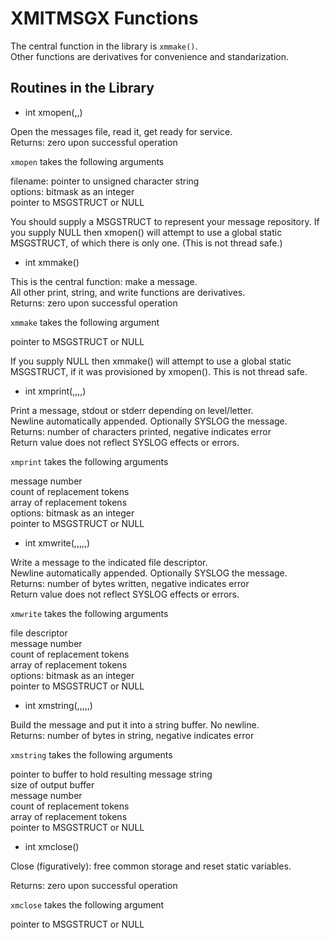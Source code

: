 # XMITMSGX Functions

The central function in the library is `xmmake()`.  
Other functions are derivatives for convenience and standarization. 

## Routines in the Library

* int xmopen(,,)

Open the messages file, read it, get ready for service.  
Returns: zero upon successful operation

`xmopen` takes the following arguments

filename: pointer to unsigned character string  
options: bitmask as an integer  
pointer to MSGSTRUCT or NULL

You should supply a MSGSTRUCT to represent your message repository.
If you supply NULL then xmopen() will attempt to use a global static
MSGSTRUCT, of which there is only one. (This is not thread safe.)

* int xmmake()

This is the central function: make a message.  
All other print, string, and write functions are derivatives.  
Returns: zero upon successful operation

`xmmake` takes the following argument

pointer to MSGSTRUCT or NULL

If you supply NULL then xmmake() will attempt to use a global static
MSGSTRUCT, if it was provisioned by xmopen(). This is not thread safe.

* int xmprint(,,,,)

Print a message, stdout or stderr depending on level/letter.  
Newline automatically appended. Optionally SYSLOG the message.  
Returns: number of characters printed, negative indicates error  
Return value does not reflect SYSLOG effects or errors.

`xmprint` takes the following arguments

message number  
count of replacement tokens  
array of replacement tokens  
options: bitmask as an integer  
pointer to MSGSTRUCT or NULL

* int xmwrite(,,,,,)

Write a message to the indicated file descriptor.  
Newline automatically appended. Optionally SYSLOG the message.  
Returns: number of bytes written, negative indicates error  
Return value does not reflect SYSLOG effects or errors.

`xmwrite` takes the following arguments

file descriptor  
message number  
count of replacement tokens  
array of replacement tokens  
options: bitmask as an integer  
pointer to MSGSTRUCT or NULL

* int xmstring(,,,,,)

Build the message and put it into a string buffer. No newline.  
Returns: number of bytes in string, negative indicates error

`xmstring` takes the following arguments

pointer to buffer to hold resulting message string  
size of output buffer  
message number  
count of replacement tokens  
array of replacement tokens  
pointer to MSGSTRUCT or NULL

* int xmclose()

Close (figuratively): free common storage and reset static variables.

Returns: zero upon successful operation

`xmclose` takes the following argument

pointer to MSGSTRUCT or NULL


